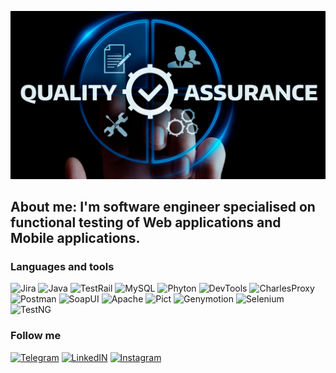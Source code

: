 ![Header](https://github.com/testmachine19/testmachine19/blob/main/assets/qa_testing1ru.jpg) 

## About me: I'm software engineer specialised on functional testing of Web applications and Mobile applications. 

### Languages and tools
![Jira](https://img.shields.io/badge/-Jira-008080?style=plastic&logo=Jira&logoColor=ffff00) 
![Java](https://img.shields.io/badge/-Java-008080?style=plastic&logo=Oracle&logoColor=0000ff) 
![TestRail](https://img.shields.io/badge/-TestRail-008080?style=plastic&logo=TestRail&logoColor=ffff00) 
![MySQL](https://img.shields.io/badge/-MySQL-008080?style=plastic&logo=MySQL&logoColor=ffffff) 
![Phyton](https://img.shields.io/badge/-Phyton-008080?style=plastic&logo=Anaconda&logoColor=008000)
![DevTools](https://img.shields.io/badge/-DevTools-008080?style=plastic&logo=DevTools&logoColor=ffff00) 
![CharlesProxy](https://img.shields.io/badge/-CharlesProxy-008080?style=plastic&logo=CharlesProxy&logoColor=ffff00) 
![Postman](https://img.shields.io/badge/-Postman-008080?style=plastic&logo=Postman&logoColor=ffff00)
![SoapUI](https://img.shields.io/badge/-SoapUI-008080?style=plastic&logo=SoapUI&logoColor=ffff00)
![Apache](https://img.shields.io/badge/-Apache-008080?style=plastic&logo=Apache&logoColor=ffff00)
![Pict](https://img.shields.io/badge/-Pict-008080?style=plastic&logo=Pict&logoColor=ffff00)
![Genymotion](https://img.shields.io/badge/-Genymotion-008080?style=plastic&logo=Genymotion&logoColor=ffff00)
![Selenium](https://img.shields.io/badge/-Selenium-008080?style=plastic&logo=Seleniu,&logoColor=ffff00)
![TestNG](https://img.shields.io/badge/-TestNG-008080?style=plastic&logo=TestNG&logoColor=ffff00)

### Follow me 
[![Telegram](https://img.shields.io/badge/-Telegram-008080?style=plastic&logo=Telegram&logoColor=ffff00)](https://@sparrowslava) 
[![LinkedIN](https://img.shields.io/badge/-LinkedIN-008080?style=plastic&logo=LinkedIN&logoColor=0000ff)](https://www.linkedin.com/in/slava-vorobyov-qa-testing/) 
[![Instagram](https://img.shields.io/badge/-Instagram-008080?style=plastic&logo=Instagram&logoColor=ffff00)](https://vorobyovslava_90) 



